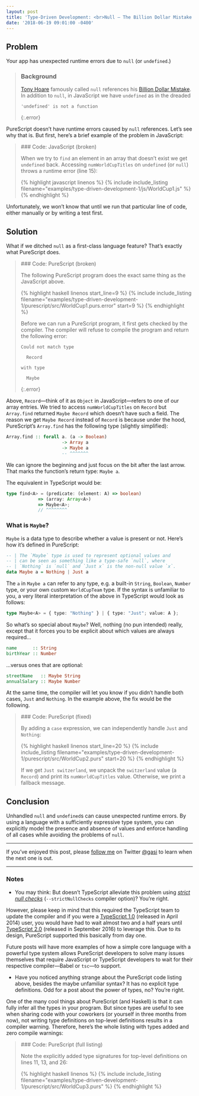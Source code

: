 ```yaml
---
layout: post
title: 'Type-Driven Development: <br>Null — The Billion Dollar Mistake'
date: '2018-06-19 09:01:00 -0400'
---
```


## Problem

Your app has unexpected runtime errors due to `null` (or `undefined`.)

<!-- prettier-ignore-start -->
> ### Background
>
> [Tony Hoare] famously called `null` references his [Billion Dollar Mistake][infoq-tony-hoare-null]. In addition to `null`, in JavaScript we have `undefined` as in the dreaded
>
> ```
> 'undefined' is not a function
> ```
> {:.error}
<!-- prettier-ignore-end -->

PureScript doesn’t have runtime errors caused by `null` references. Let’s see why that is. But first, here’s a brief example of the problem in JavaScript:

<blockquote markdown="1">
### Code: JavaScript (broken)

When we try to `find` an element in an array that doesn’t exist we get `undefined` back. Accessing `numWorldCupTitles` on `undefined` (or `null`) throws a runtime error (line 15):

{% highlight javascript linenos %}
{% include include_listing filename="examples/type-driven-development-1/js/WorldCup1.js" %}
{% endhighlight %}

</blockquote>

Unfortunately, we won’t know that until we run that particular line of code, either manually or by writing a test first.

## Solution

What if we ditched `null` as a first-class language feature? That’s exactly what PureScript does.

<blockquote markdown="1">
### Code: PureScript (broken)

The following PureScript program does the exact same thing as the JavaScript above.

{% highlight haskell linenos start_line=9 %}
{% include include_listing filename="examples/type-driven-development-1/purescript/src/WorldCup1.purs.error" start=9 %}
{% endhighlight %}

Before we can run a PureScript program, it first gets checked by the compiler. The compiler will refuse to compile the program and return the following error:

<!-- prettier-ignore-start -->
```
Could not match type

  Record

with type

  Maybe
```
{:.error}
<!-- prettier-ignore-end -->

</blockquote>

Above, `Record`—think of it as `Object` in JavaScript—refers to one of our array entries. We tried to access `numWorldCupTitles` on `Record` but `Array.find` returned `Maybe Record` which doesn’t have such a field. The reason we get `Maybe Record` instead of `Record` is because under the hood, PureScript’s `Array.find` has the following type (slightly simplified):

```haskell
Array.find :: forall a. (a -> Boolean)
                     -> Array a
                     -> Maybe a
                     -- ^^^^^^^
```

We can ignore the beginning and just focus on the bit after the last arrow. That marks the function’s return type: `Maybe a`.

The equivalent in TypeScript would be:

<!-- prettier-ignore-start -->
```typescript
type find<A> = (predicate: (element: A) => boolean)
            => (array: Array<A>)
            => Maybe<A>;
            // ^^^^^^^^
```
<!-- prettier-ignore-end -->

### What is `Maybe`?

`Maybe` is a data type to describe whether a value is present or not. Here’s how it’s defined in PureScript:

```haskell
-- | The `Maybe` type is used to represent optional values and
-- | can be seen as something like a type-safe `null`, where
-- | `Nothing` is `null` and `Just x` is the non-null value `x`.
data Maybe a = Nothing | Just a
```

The `a` in `Maybe a` can refer to any type, e.g. a built-in `String`, `Boolean`, `Number` type, or your own custom `WorldCupTeam` type. If the syntax is unfamiliar to you, a very literal interpretation of the above in TypeScript would look as follows:

```typescript
type Maybe<A> = { type: "Nothing" } | { type: "Just"; value: A };
```

So what’s so special about `Maybe`? Well, nothing (no pun intended) really, except that it forces you to be explicit about which values are always required…

```haskell
name      :: String
birthYear :: Number
```

…versus ones that are optional:

```haskell
streetName   :: Maybe String
annualSalary :: Maybe Number
```

At the same time, the compiler will let you know if you didn’t handle both cases, `Just` and `Nothing`. In the example above, the fix would be the following.

<blockquote markdown="1">
### Code: PureScript (fixed)

By adding a `case` expression, we can independently handle `Just` and `Nothing`:

{% highlight haskell linenos start_line=20 %}
{% include include_listing filename="examples/type-driven-development-1/purescript/src/WorldCup2.purs" start=20 %}
{% endhighlight %}

If we get `Just switzerland`, we unpack the `switzerland` value (a `Record`) and print its `numWorldCupTitles` value. Otherwise, we print a fallback message.

</blockquote>

## Conclusion

Unhandled `null` and `undefined`s can cause unexpected runtime errors. By using a language with a sufficiently expressive type system, you can explicitly model the presence and absence of values and enforce handling of all cases while avoiding the problems of `null`.

---

If you’ve enjoyed this post, please [follow me][@gasi] on Twitter [@gasi] to learn when the next one is out.

---

### Notes

-   You may think: But doesn’t TypeScript alleviate this problem using [_strict null checks_][ts-strict-null-checks] (`--strictNullChecks` compiler option)? You’re right.

However, please keep in mind that this required the TypeScript team to update the compiler and if you were a [TypeScript 1.0] (released in April 2014) user, you would have had to wait almost two and a half years until [TypeScript 2.0] (released in September 2016) to leverage this. Due to its design, PureScript supported this basically from day one.

Future posts will have more examples of how a simple core language with a powerful type system allows PureScript developers to solve many issues themselves that require JavaScript or TypeScript developers to wait for their respective compiler—Babel or `tsc`—to support.

-   Have you noticed anything strange about the PureScript code listing above, besides the maybe unfamiliar syntax? It has no explicit type definitions. Odd for a post about the power of types, no? You’re right.

One of the many cool things about PureScript (and Haskell) is that it can fully infer all the types in your program. But since types are useful to see when sharing code with your coworkers (or yourself in three months from now), not writing type definitions on top-level definitions results in a compiler warning. Therefore, here’s the whole listing with types added and zero compile warnings:

<blockquote markdown="1">
### Code: PureScript (full listing)

Note the explicitly added type signatures for top-level definitions on lines 11, 13, and 26:

{% highlight haskell linenos %}
{% include include_listing filename="examples/type-driven-development-1/purescript/src/WorldCup3.purs" %}
{% endhighlight %}

</blockquote>

[@gasi]: https://twitter.com/gasi
[infoq-tony-hoare-null]: https://www.infoq.com/presentations/Null-References-The-Billion-Dollar-Mistake-Tony-Hoare
[tony hoare]: https://en.wikipedia.org/wiki/Tony_Hoare
[ts-strict-null-checks]: https://www.typescriptlang.org/docs/handbook/release-notes/typescript-2-0.html#null--and-undefined-aware-types
[typescript 1.0]: https://blogs.msdn.microsoft.com/typescript/2014/04/02/announcing-typescript-1-0/
[typescript 2.0]: https://www.typescriptlang.org/docs/handbook/release-notes/typescript-2-0.html
